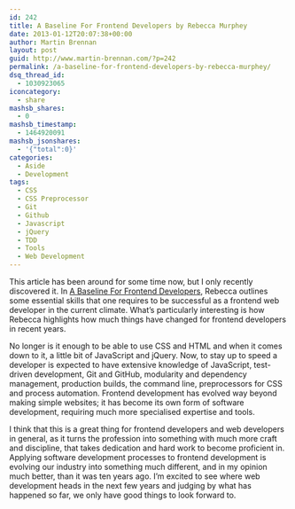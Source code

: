 ```yaml
---
id: 242
title: A Baseline For Frontend Developers by Rebecca Murphey
date: 2013-01-12T20:07:38+00:00
author: Martin Brennan
layout: post
guid: http://www.martin-brennan.com/?p=242
permalink: /a-baseline-for-frontend-developers-by-rebecca-murphey/
dsq_thread_id:
  - 1030923065
iconcategory:
  - share
mashsb_shares:
  - 0
mashsb_timestamp:
  - 1464920091
mashsb_jsonshares:
  - '{"total":0}'
categories:
  - Aside
  - Development
tags:
  - CSS
  - CSS Preprocessor
  - Git
  - Github
  - Javascript
  - jQuery
  - TDD
  - Tools
  - Web Development
---
```

This article has been around for some time now, but I only recently discovered it. In [A Baseline For Frontend Developers](http://rmurphey.com/blog/2012/04/12/a-baseline-for-front-end-developers/), Rebecca outlines some essential skills that one requires to be successful as a frontend web developer in the current climate. What&#8217;s particularly interesting is how Rebecca highlights how much things have changed for frontend developers in recent years.

No longer is it enough to be able to use CSS and HTML and when it comes down to it, a little bit of JavaScript and jQuery. Now, to stay up to speed a developer is expected to have extensive knowledge of JavaScript, test-driven development, Git and GitHub, modularity and dependency management, production builds, the command line, preprocessors for CSS and process automation. Frontend development has evolved way beyond making simple websites; it has become its own form of software development, requiring much more specialised expertise and tools.

I think that this is a great thing for frontend developers and web developers in general, as it turns the profession into something with much more craft and discipline, that takes dedication and hard work to become proficient in. Applying software development processes to frontend development is evolving our industry into something much different, and in my opinion much better, than it was ten years ago. I&#8217;m excited to see where web development heads in the next few years and judging by what has happened so far, we only have good things to look forward to.
